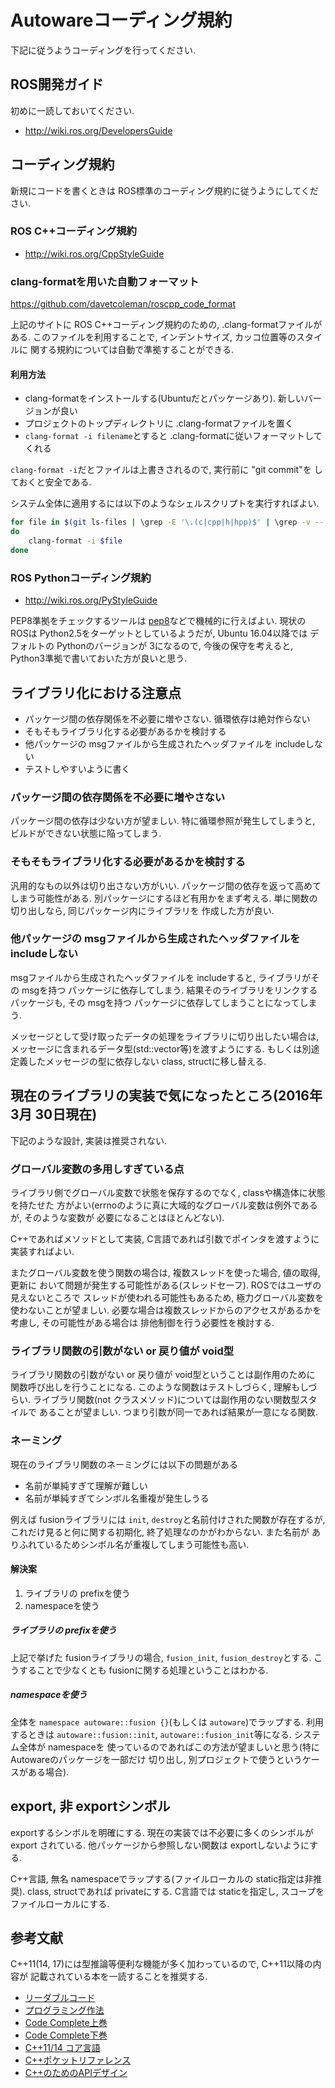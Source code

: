 # Autowareコーディング規約

下記に従うようコーディングを行ってください.

## ROS開発ガイド

初めに一読しておいてください.

- http://wiki.ros.org/DevelopersGuide

## コーディング規約

新規にコードを書くときは ROS標準のコーディング規約に従うようにしてください.

### ROS C++コーディング規約

- http://wiki.ros.org/CppStyleGuide

### clang-formatを用いた自動フォーマット

https://github.com/davetcoleman/roscpp_code_format

上記のサイトに ROS C++コーディング規約のための, .clang-formatファイルがある.
このファイルを利用することで, インデントサイズ, カッコ位置等のスタイルに
関する規約については自動で準拠することができる.

#### 利用方法
- clang-formatをインストールする(Ubuntuだとパッケージあり). 新しいバージョンが良い
- プロジェクトのトップディレクトリに .clang-formatファイルを置く
- `clang-format -i filename`とすると .clang-formatに従いフォーマットしてくれる

`clang-format -i`だとファイルは上書きされるので, 実行前に "git commit"を
しておくと安全である.

システム全体に適用するには以下のようなシェルスクリプトを実行すればよい.

```sh
for file in $(git ls-files | \grep -E '\.(c|cpp|h|hpp)$' | \grep -v -- '#')
do
    clang-format -i $file
done
```

### ROS Pythonコーディング規約

- http://wiki.ros.org/PyStyleGuide

PEP8準拠をチェックするツールは [pep8](https://pypi.python.org/pypi/pep8)などで機械的に行えばよい.
現状の ROSは Python2.5をターゲットとしているようだが, Ubuntu 16.04以降では
デフォルトの Pythonのバージョンが 3になるので, 今後の保守を考えると,
Python3準拠で書いておいた方が良いと思う.

## ライブラリ化における注意点
- パッケージ間の依存関係を不必要に増やさない. 循環依存は絶対作らない
- そもそもライブラリ化する必要があるかを検討する
- 他パッケージの msgファイルから生成されたヘッダファイルを includeしない
- テストしやすいように書く

### パッケージ間の依存関係を不必要に増やさない

パッケージ間の依存は少ない方が望ましい. 特に循環参照が発生してしまうと,
ビルドができない状態に陥ってしまう.

### そもそもライブラリ化する必要があるかを検討する

汎用的なもの以外は切り出さない方がいい. パッケージ間の依存を返って高めてしまう可能性がある.
別パッケージにするほど有用かをまず考える. 単に関数の切り出しなら, 同じパッケージ内にライブラリを
作成した方が良い.

### 他パッケージの msgファイルから生成されたヘッダファイルを includeしない

msgファイルから生成されたヘッダファイルを includeすると, ライブラリがその msgを持つ
パッケージに依存してしまう. 結果そのライブラリをリンクするパッケージも, その msgを持つ
パッケージに依存してしまうことになってしまう.

メッセージとして受け取ったデータの処理をライブラリに切り出したい場合は,
メッセージに含まれるデータ型(std::vector<double>等)を渡すようにする.
もしくは別途定義したメッセージの型に依存しない class, structに移し替える.

## 現在のライブラリの実装で気になったところ(2016年 3月 30日現在)

下記のような設計, 実装は推奨されない.

### グローバル変数の多用しすぎている点

ライブラリ側でグローバル変数で状態を保存するのでなく, classや構造体に状態を持たせた
方がよい(errnoのように真に大域的なグローバル変数は例外であるが, そのような変数が
必要になることはほとんどない).

C++であればメソッドとして実装, C言語であれば引数でポインタを渡すように実装すればよい.

またグローバル変数を使う関数の場合は, 複数スレッドを使った場合, 値の取得, 更新に
おいて問題が発生する可能性がある(スレッドセーフ). ROSではユーザの見えないところで
スレッドが使われる可能性もあるため, 極力グローバル変数を使わないことが望ましい.
必要な場合は複数スレッドからのアクセスがあるかを考慮し, その可能性がある場合は
排他制御を行う必要性を検討する.


### ライブラリ関数の引数がない or 戻り値が void型

ライブラリ関数の引数がない or 戻り値が void型ということは副作用のために
関数呼び出しを行うことになる. このような関数はテストしづらく, 理解もしづらい.
ライブラリ関数(not クラスメソッド)については副作用のない関数型スタイルで
あることが望ましい. つまり引数が同一であれば結果が一意になる関数.

### ネーミング

現在のライブラリ関数のネーミングには以下の問題がある
- 名前が単純すぎて理解が難しい
- 名前が単純すぎてシンボル名重複が発生しうる

例えば fusionライブラリには `init`, `destroy`と名前付けされた関数が存在するが,
これだけ見ると何に関する初期化, 終了処理なのかがわからない. また名前が
ありふれているためシンボル名が重複してしまう可能性も高い.

#### 解決案
1. ライブラリの prefixを使う
2. namespaceを使う

##### ライブラリの prefixを使う

上記で挙げた fusionライブラリの場合, `fusion_init`, `fusion_destroy`とする.
こうすることで少なくとも fusionに関する処理ということはわかる.

##### namespaceを使う

全体を `namespace autoware::fusion {}`(もしくは `autoware`)でラップする. 利用するときは
`autoware::fusion::init`, `autoware::fusion_init`等になる. システム全体が namespaceを
使っているのであればこの方法が望ましいと思う(特に Autowareのパッケージを一部だけ
切り出し, 別プロジェクトで使うというケースがある場合).

## export, 非 exportシンボル

exportするシンボルを明確にする. 現在の実装では不必要に多くのシンボルが export
されている. 他パッケージから参照しない関数は exportしないようにする.

C++言語, 無名 namespaceでラップする(ファイルローカルの static指定は非推奨).
class, structであれば privateにする.
C言語では staticを指定し, スコープをファイルローカルにする.

## 参考文献

C++11(14, 17)には型推論等便利な機能が多く加わっているので, C++11以降の内容が
記載されている本を一読することを推奨する.

- [リーダブルコード](https://www.oreilly.co.jp/books/9784873115658/)
- [プログラミング作法](http://ascii.asciimw.jp/books/books/detail/4-7561-3649-4.shtml)
- [Code Complete上巻](http://ec.nikkeibp.co.jp/item/books/589000.html)
- [Code Complete下巻](http://ec.nikkeibp.co.jp/item/books/589100.html)
- [C++11/14 コア言語](http://asciidwango.jp/post/128762444830/c-1114-コア言語)
- [C++ポケットリファレンス](http://gihyo.jp/book/2015/978-4-7741-7408-2)
- [C++のためのAPIデザイン](http://www.sbcr.jp/products/4797369151.html)
